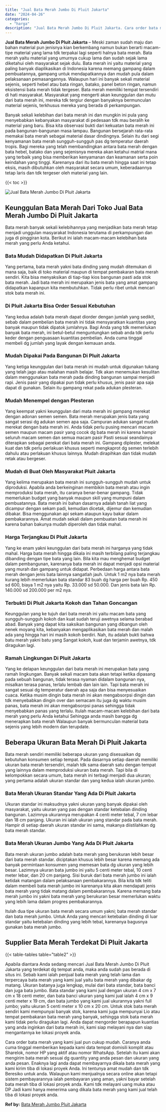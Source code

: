 ```yaml
---
title: "Jual Bata Merah Jumbo Di Pluit Jakarta"
date: "2024-04-26"
categories: 
  - "harga"
description: "Jual Bata Merah Jumbo Di Pluit Jakarta. Cara order bata merah yang kami jual pun cukup mudah. Caranya anda cuma tinggal memberikan kepada kami data tempat do..."
---
```


**Jual Bata Merah Jumbo Di Pluit Jakarta** – Meski zaman sudah maju dan bahan material pun jenisnya kian berkembang namun bukan berarti macam-tipe material yang lama tdk terpakai lagi seperti halnya bata merah. Bata merah yaitu material yang umurnya cukup lama dan sudah sejak lama diketahui oleh masyarakat sejak dulu. Bata merah ini yaitu material yang paling banyak diaplikasikan di Indonesia karena memang gampang dalam pembuatannya, gampang untuk mendapatkannya dan mudah pula dalam pelaksanaan pemasangannya. Walaupun hari ini banyak sekali material sejenis, seperti hebel atau bata ringan, batako, panel beton ringan, namun eksistensi bata merah tidak tergeser. Bata merah memiliki tempat tersendiri di hati masyarakat. Masyarakat yang mengerti akan keunggulan dan mutu dari bata merah ini, mereka tdk tergiur dengan banyaknya bermunculan material sejenis, terkhusus mereka yang berada di perkampungan.

Banyak sekali kelebihan dari bata merah ini dan mungkin ini pula yang menyebabkan kebanyakan masyarakat di pedesaan tdk mau beralih ke material yang baru. Bisa kita observasi bukti dari kekuatan bata merah ini pada bangunan-bangunan masa lampau. Bangunan bersejarah rata-rata memakai bata merah sebagai material dasar dindingnya. Selain itu dari segi kenyamanan bata merah sungguh-sungguh pas dg temperatur daerah tropis. Bagi mereka yang telah membandingkan antara bata merah dengan bata hebel, batako dan yang sejenisnya mereka akan ketahui matrial mana yang terbaik yang bisa memberikan kenyamanan dan keamanan serta poin keindahan yang tinggi. Karenanya dari itu bata merah hingga saat ini tetap eksis, masih dibutuhkan oleh masyarakat secara umum, keberadaannya tetap laris dan tdk tergeser oleh material yang lain.

{{< toc >}}

![Jual Bata Merah Jumbo Di Pluit Jakarta](/images/jual-bata-merah-06.png)

## Keunggulan Bata Merah Dari Toko Jual Bata Merah Jumbo Di Pluit Jakarta

Bata merah banyak sekali kelebihannya yang menjadikan bata merah tetap menjadi unggulan masyarakat Indonesia terutama di perkampungan dan juga di pinggiran kota. Berikut ini ialah macam-macam kelebihan bata merah yang perlu Anda ketahui.

### Bata Mudah Didapatkan Di Pluit Jakarta

Yang pertama, bata merah yakni bata dinding yang mudah ditemukan di mana saja, baik di toko material maupun di tempat pembakaran bata merah sendiri. Kita bisa menyaksikan di tiap-tiap kios bangunan pasti ada stok bata merah. Jadi bata merah ini merupakan jenis bata yang amat gampang didapatkan kapanpun kita membutuhkan. Tidak perlu ribet untuk mencari stok bata merah ini.

### Di Pluit Jakarta Bisa Order Sesuai Kebutuhan

Yang kedua adalah bata merah dapat diorder dengan jumlah yang sedikit, sebab dalam pembelian bata merah ini tidak mensyaratkan kuantitas yang banyak maupun tidak dipatok jumlahnya. Bagi Anda yang tdk memerlukan banyak bata merah, ini betul-betul menguntungkan sebab anda tdk perlu keder dengan penguasaan kuantitas pembelian. Anda cuma tinggal membeli dg jumlah yang layak dengan kemauan anda.

### Mudah Dipakai Pada Bangunan Di Pluit Jakarta

Yang ketiga keunggulan dari bata merah ini mudah untuk digunakan tukang yang telah jago atau malahan masih belajar. Tdk akan menemukan kesulitan dalam menggunakan bata merah pada dinding bangunan sampai menjadi rapi. Jenis pasir yang dipakai pun tidak perlu khusus, jenis pasir apa saja dapat di gunakan. Selain itu gampang rekat pada adukan plesteran.

### Mudah Menempel dengan Plesteran

Yang keempat yakni keunggulan dari mata merah ini gampang merekat dengan adonan semen semen. Bata merah merupakan jenis bata yang sangat serasi dg adukan semen apa saja. Campuran adukan sangat mudah merekat dengan bata merah ini. Anda tidak perlu pusing mencari macam semen maupun macam pasir yang cocok dg bata merah ini karena hampir seluruh macam semen dan semua macam pasir Pasti sesuai seandainya diterapkan sebagai perekat dari bata merah ini. Gampang diplester, melekat kuat dan tdk perlu perlakuan khusus seperti mengkaprot dg semen terlebih dahulu atau perlakuan khusus lainnya. Mudah dirapihkan dan tidak mudah retak atau bergeser.

### Mudah di Buat Oleh Masyarakat Pluit Jakarta

Yang kelima merupakan bata merah ini sungguh-sungguh mudah untuk diproduksi. Apabila anda berkeinginan membikin bata merah atau ingin memproduksi bata merah, itu caranya benar-benar gampang. Tidak memerlukan budget yang banyak maupun skill yang mumpuni dalam pembuatannya. Bata merah ini bahan dasarnya adalah tanah liat yang dicampur dengan sekam padi, kemudian dicetak, dijemur dan kemudian dibakar. Bisa menggunakan api sekam ataupun kayu bakar dalam pembakarannya. Amat mudah sekali dalam pembuatan bata merah ini karena bahan bakunya mudah diperoleh dan tidak mahal.

### Harga Terjangkau Di Pluit Jakarta

Yang ke enam yakni keunggulan dari bata merah ini harganya yang tidak mahal. Harga bata merah hingga dikala ini masih terbilang paling terjangkau dibanding dengan tipe bata yang lain. Bila kita mau menghemat budget dalam pembangunan, karenanya bata merah ini dapat menjadi opsi material yang murah dan gampang untuk didapat. Perbedaan harga antara bata merah dengan jenis bata lainnya sangatlah jauh. Untuk 1 m2 nya bata merah kurang lebih memerlukan bata standar 83 buah dg harga per buah Rp. 450 sd 600, biaya 1 m2 nya yaitu Rp. 33.000 sd 50.000. Dan jenis bata lain Rp. 140.000 sd 200.000 per m2 nya.

### Terbukti Di Pluit Jakarta Kokoh dan Tahan Goncangan

Keunggulan yang ke tujuh dari bata merah ini yaitu macam bata yang sungguh-sungguh kokoh dan kuat sudah teruji awetnya selama berabad abad. Banyak yang dapat kita saksikan bangunan yang dibangun oleh nenek moyang kita, kebanyakan mengaplikasikan bata merah dan malah ada yang hingga hari ini masih kokoh berdiri. Nah, itu adalah bukti bahwa batu merah yakni batu yang Sangat kokoh, kuat dan terjamin awetnya, tdk diragukan lagi.

### Ramah Lingkungan Di Pluit Jakarta

Yang ke delapan keunggulan dari bata merah ini merupakan bata yang ramah lingkungan. Banyak sekali macam bata akan tetapi ketika dipasang pada sebuah bangunan, tidak terasa nyaman didalam bangunan nya, misalkan terasa panas, terlalu lembab dan lain lain. Tapi bata merah ini sangat sesuai dg temperatur daerah apa saja dan bisa menyesuaikan cuaca. Ketika musim dingin bata merah ini akan mengabsorpsi dingin dan tdk menyebabkan dingin over dan semacam itu juga dg waktu musim panas, bata merah ini akan mengabsorpsi panas sehingga tidak menyebabkan panas yang terlalu. Itulah macam-macam kelebihan dari bata merah yang perlu Anda ketahui Sehingga anda masih bangga dg menerapkan bata merah Walaupun banyak bermunculan material bata sejenis yang lebih modern dan terupdate.

## Beberapa Ukuran Bata Merah Di Pluit Jakarta

Bata merah sendiri memiliki beberapa ukuran yang disesuaikan dg kebutuhan konsumen setiap tempat. Pada dasarnya setiap daerah memiliki ukuran bata merah tersendiri, malah tdk sama daerah satu dengan tempat yang lainnya dalam memproduksi ukuran bata merah. Tapi bila di kelompokkan secara umum, bata merah ini terbagi menjadi dua ukuran; yang pertama adalah ukuran standar dan yang kedua ialah ukuran jumbo.

### Bata Merah Ukuran Standar Yang Ada Di Pluit Jakarta

Ukuran standar ini maksudnya yakni ukuran yang banyak dipakai oleh masyarakat, yaitu ukuran yang pas dengan standar ketebalan dinding bangunan. Lazimnya ukurannya merupakan 4 centi meter tebal, 7 cm lebar dan 18 cm panjang. Ukuran ini ialah ukuran yang standar pada bata merah. Hampir di setiap daerah ukuran standar ini sama, makanya diistilahkan dg bata merah standar.

### Bata Merah Ukuran Jumbo Yang Ada Di Pluit Jakarta

Bata merah ukuran jumbo adalah bata merah yang berukuran lebih besar dari bata merah standar. diciptakan khusus lebih besar karena memang ada banyak permintaan konsumen yang memesan bata dg ukuran yang lebih besar. Lazimnya ukuran bata jumbo ini yaitu 5 centi meter tebal, 10 centi meter lebar, dan 20 cm panjang. Sisi buruk dari bata merah jumbo ini ialah ketidak matangan dalam pelaksanaan pembakarannya. Bila kita tdk teliti dalam membeli bata merah jumbo ini karenanya kita akan mendapati jenis bata merah yang tidak matang dalam pembakarannya. Karena memang bata merah jumbo ini yakni bata merah yang berukuran besar memerlukan waktu yang lebih lama dalam progres pembakarannya.

Itulah dua tipe ukuran bata merah secara umum yakni; bata merah standar dan bata merah jumbo. Untuk Anda yang mencari ketebalan dinding di luar standar yaitu ketebalan dinding yang lebih tebal, karenanya bagusnya gunakan bata merah jumbo.

## Supplier Bata Merah Terdekat Di Pluit Jakarta

{{< table-tables table="table2" >}}

Apabila diantara Anda sedang mencari Jual Bata Merah Jumbo Di Pluit Jakarta yang terdekat dg tempat anda, maka anda sudah pas berada di situs ini. Sebab kami ialah penjual bata merah yang telah lama dan terpercaya bata merah yang kami jual yaitu bata merah yang dibakar dg matang. Ukuran batanya juga lengkap, mulai dari bata standar, bata banci dan juga bata jumbo. Bata standar yang kami jual dengan ukuran 4 cm x 7 cm x 18 centi meter, dan bata banci ukuran yang kami jual ialah 4 cm x 9 centi meter x 19 cm, dan bata jumbo yang kami jual ukurannya yakni full jumbo; yaitu ukuran 5 centi meter x 10 cm x 20 cm. Untuk stok bata merah sendiri kami mempunyai banyak stok, karena kami juga mempunyai Lio atau tempat pembakaran bata merah yang banyak, sehingga stok bata merah kami tidak perlu diragukan lagi. Anda dapat mengorder berapapun kuantias yang anda inginkan dari bata merah ini, kami siap melayani nya dan siap mengantarnya ke lokasi proyek anda.

Cara order bata merah yang kami jual pun cukup mudah. Caranya anda cuma tinggal memberikan kepada kami data tempat domisili komplit atau Sharelok, nomor HP yang aktif atau nomor WhatsApp. Setelah itu kami akan mengirim bata merah sesuai dg quantity yang anda pesan dan ukuran yang anda pesan. Enaknya lagi anda dapat membayarnya dikala bata merah yang kami kirim tiba di lokasi proyek Anda. Ini tentunya amat mudah dan tdk Beresiko untuk anda. Walaupun kami menjualnya secara online akan tetapi sistem pembayarannya ialah pembayaran yang aman, yakni bayar setelah bata merah tiba di lokasi proyek anda. Kami tdk melayani uang muka atau DP Jadi kami hanya menerima uang dikala bata merah yang kami jual telah tiba di lokasi proyek anda.

**Ref by:** [Bata Merah Jumbo Pluit Jakarta](https://id.wikipedia.org/wiki/Bata)
